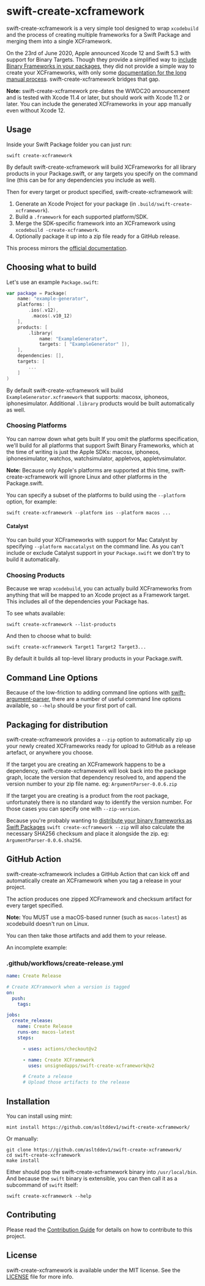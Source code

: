 # swift-create-xcframework

swift-create-xcframework is a very simple tool designed to wrap `xcodebuild` and the process of creating multiple frameworks for a Swift Package and merging them into a single XCFramework.

On the 23rd of June 2020, Apple announced Xcode 12 and Swift 5.3 with support for Binary Targets. Though they provide a simplified way to [include Binary Frameworks in your packages][apple-docs], they did not provide a simple way to create your XCFrameworks, with only some [documentation for the long manual process][manual-docs]. swift-create-xcframework bridges that gap.

**Note:** swift-create-xcframework pre-dates the WWDC20 announcement and is tested with Xcode 11.4 or later, but should work with Xcode 11.2 or later. You can include the generated XCFrameworks in your app manually even without Xcode 12.

## Usage

Inside your Swift Package folder you can just run:

```shell
swift create-xcframework
```

By default swift-create-xcframework will build XCFrameworks for all library products in your Package.swift, or any targets you specify on the command line (this can be for any dependencies you include as well).

Then for every target or product specified, swift-create-xcframework will:

1. Generate an Xcode Project for your package (in `.build/swift-create-xcframework`).
2. Build a `.framework` for each supported platform/SDK.
3. Merge the SDK-specific framework into an XCFramework using `xcodebuild -create-xcframework`.
4. Optionally package it up into a zip file ready for a GitHub release.

This process mirrors the [official documentation][manual-docs].

## Choosing what to build

Let's use an example `Package.swift`:

```swift
var package = Package(
    name: "example-generator",
    platforms: [
	    .ios(.v12),
    	 .macos(.v10_12)
    ],
    products: [
        .library(
            name: "ExampleGenerator",
            targets: [ "ExampleGenerator" ]),
    ],
    dependencies: [],
    targets: [
		...
	]
)
```

By default swift-create-xcframework will build `ExampleGenerator.xcframework` that supports: macosx, iphoneos, iphonesimulator. Additional `.library` products would be built automatically as well.

### Choosing Platforms

You can narrow down what gets built
If you omit the platforms specification, we'll build for all platforms that support Swift Binary Frameworks, which at the time of writing is just the Apple SDKs: macosx, iphoneos, iphonesimulator, watchos, watchsimulator, appletvos, appletvsimulator.

**Note:** Because only Apple's platforms are supported at this time, swift-create-xcframework will ignore Linux and other platforms in the Package.swift.

You can specify a subset of the platforms to build using the `--platform` option, for example:

```shell
swift create-xcframework --platform ios --platform macos ...
```

#### Catalyst

You can build your XCFrameworks with support for Mac Catalyst by specifying `--platform maccatalyst` on the command line. As you can't include or exclude Catalyst support in your `Package.swift` we don't try to build it automatically.

### Choosing Products

Because we wrap `xcodebuild`, you can actually build XCFrameworks from anything that will be mapped to an Xcode project as a Framework target. This includes all of the dependencies your Package has.

To see whats available:

```shell
swift create-xcframework --list-products
```

And then to choose what to build:

```shell
swift create-xcframework Target1 Target2 Target3...
```

By default it builds all top-level library products in your Package.swift.

## Command Line Options

Because of the low-friction to adding command line options with [swift-argument-parser](https://github.com/apple/swift-argument-parser), there are a number of useful command line options available, so `--help` should be your first port of call.

## Packaging for distribution

swift-create-xcframework provides a `--zip` option to automatically zip up your newly created XCFrameworks ready for upload to GitHub as a release artefact, or anywhere you choose.

If the target you are creating an XCFramework happens to be a dependency, swift-create-xcframework will look back into the package graph, locate the version that dependency resolved to, and append the version number to your zip file name. eg: `ArgumentParser-0.0.6.zip`

If the target you are creating is a product from the root package, unfortunately there is no standard way to identify the version number. For those cases you can specify one with `--zip-version`.

Because you're probably wanting to [distribute your binary frameworks as Swift Packages][apple-docs] `swift create-xcframework --zip` will also calculate the necessary SHA256 checksum and place it alongside the zip. eg: `ArgumentParser-0.0.6.sha256`.

## GitHub Action

swift-create-xcframework includes a GitHub Action that can kick off and automatically create an XCFramework when you tag a release in your project.

The action produces one zipped XCFramework and checksum artifact for every target specified.

**Note:** You MUST use a macOS-based runner (such as `macos-latest`) as xcodebuild doesn't run on Linux.

You can then take those artifacts and add them to your release.

An incomplete example:

### .github/workflows/create-release.yml

```yaml
name: Create Release

# Create XCFramework when a version is tagged
on:
  push:
    tags:

jobs:
  create_release:
    name: Create Release
    runs-on: macos-latest
    steps:

      - uses: actions/checkout@v2

      - name: Create XCFramework
        uses: unsignedapps/swift-create-xcframework@v2

      # Create a release
      # Upload those artifacts to the release
```

## Installation

You can install using mint:

```shell
mint install https://github.com/asltddev1/swift-create-xcframework/
```

Or manually:

```shell
git clone https://github.com/asltddev1/swift-create-xcframework/
cd swift-create-xcframework
make install
```

Either should pop the swift-create-xcframework binary into `/usr/local/bin`. And because the `swift` binary is extensible, you can then call it as a subcommand of `swift` itself:

```shell
swift create-xcframework --help
```

## Contributing

Please read the [Contribution Guide](CONTRIBUTING.md) for details on how to contribute to this project.

## License

swift-create-xcframework is available under the MIT license. See the [LICENSE](LICENSE) file for more info.

[apple-docs]: https://developer.apple.com/documentation/swift_packages/distributing_binary_frameworks_as_swift_packages
[manual-docs]: https://help.apple.com/xcode/mac/11.4/#/dev544efab96
